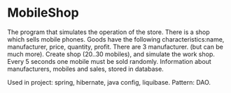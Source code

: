 # MobileShop

The program that simulates the operation of the store.
There is a shop which sells mobile phones.
Goods have the following characteristics:name, manufacturer, price, quantity, profit.
There are 3 manufacturer. (but can be much more). 
Create shop (20..30 mobiles), and simulate the work shop.
Every 5 seconds one mobile must be sold randomly.
Information about manufacturers, mobiles and sales, stored in database.

Used in project: spring, hibernate, java config, liquibase. Pattern: DAO.
